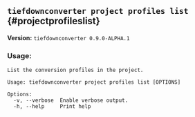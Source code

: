## `tiefdownconverter project profiles list` {#projectprofileslist}

**Version:** `tiefdownconverter 0.9.0-ALPHA.1`

### Usage:
```
List the conversion profiles in the project.

Usage: tiefdownconverter project profiles list [OPTIONS]

Options:
  -v, --verbose  Enable verbose output.
  -h, --help     Print help
```

